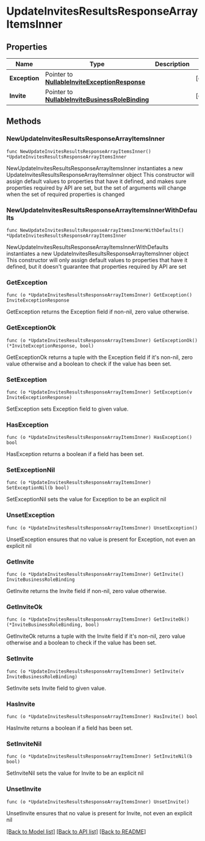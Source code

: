 # UpdateInvitesResultsResponseArrayItemsInner

## Properties

Name | Type | Description | Notes
------------ | ------------- | ------------- | -------------
**Exception** | Pointer to [**NullableInviteExceptionResponse**](InviteExceptionResponse.md) |  | [optional] 
**Invite** | Pointer to [**NullableInviteBusinessRoleBinding**](InviteBusinessRoleBinding.md) |  | [optional] 

## Methods

### NewUpdateInvitesResultsResponseArrayItemsInner

`func NewUpdateInvitesResultsResponseArrayItemsInner() *UpdateInvitesResultsResponseArrayItemsInner`

NewUpdateInvitesResultsResponseArrayItemsInner instantiates a new UpdateInvitesResultsResponseArrayItemsInner object
This constructor will assign default values to properties that have it defined,
and makes sure properties required by API are set, but the set of arguments
will change when the set of required properties is changed

### NewUpdateInvitesResultsResponseArrayItemsInnerWithDefaults

`func NewUpdateInvitesResultsResponseArrayItemsInnerWithDefaults() *UpdateInvitesResultsResponseArrayItemsInner`

NewUpdateInvitesResultsResponseArrayItemsInnerWithDefaults instantiates a new UpdateInvitesResultsResponseArrayItemsInner object
This constructor will only assign default values to properties that have it defined,
but it doesn't guarantee that properties required by API are set

### GetException

`func (o *UpdateInvitesResultsResponseArrayItemsInner) GetException() InviteExceptionResponse`

GetException returns the Exception field if non-nil, zero value otherwise.

### GetExceptionOk

`func (o *UpdateInvitesResultsResponseArrayItemsInner) GetExceptionOk() (*InviteExceptionResponse, bool)`

GetExceptionOk returns a tuple with the Exception field if it's non-nil, zero value otherwise
and a boolean to check if the value has been set.

### SetException

`func (o *UpdateInvitesResultsResponseArrayItemsInner) SetException(v InviteExceptionResponse)`

SetException sets Exception field to given value.

### HasException

`func (o *UpdateInvitesResultsResponseArrayItemsInner) HasException() bool`

HasException returns a boolean if a field has been set.

### SetExceptionNil

`func (o *UpdateInvitesResultsResponseArrayItemsInner) SetExceptionNil(b bool)`

 SetExceptionNil sets the value for Exception to be an explicit nil

### UnsetException
`func (o *UpdateInvitesResultsResponseArrayItemsInner) UnsetException()`

UnsetException ensures that no value is present for Exception, not even an explicit nil
### GetInvite

`func (o *UpdateInvitesResultsResponseArrayItemsInner) GetInvite() InviteBusinessRoleBinding`

GetInvite returns the Invite field if non-nil, zero value otherwise.

### GetInviteOk

`func (o *UpdateInvitesResultsResponseArrayItemsInner) GetInviteOk() (*InviteBusinessRoleBinding, bool)`

GetInviteOk returns a tuple with the Invite field if it's non-nil, zero value otherwise
and a boolean to check if the value has been set.

### SetInvite

`func (o *UpdateInvitesResultsResponseArrayItemsInner) SetInvite(v InviteBusinessRoleBinding)`

SetInvite sets Invite field to given value.

### HasInvite

`func (o *UpdateInvitesResultsResponseArrayItemsInner) HasInvite() bool`

HasInvite returns a boolean if a field has been set.

### SetInviteNil

`func (o *UpdateInvitesResultsResponseArrayItemsInner) SetInviteNil(b bool)`

 SetInviteNil sets the value for Invite to be an explicit nil

### UnsetInvite
`func (o *UpdateInvitesResultsResponseArrayItemsInner) UnsetInvite()`

UnsetInvite ensures that no value is present for Invite, not even an explicit nil

[[Back to Model list]](../README.md#documentation-for-models) [[Back to API list]](../README.md#documentation-for-api-endpoints) [[Back to README]](../README.md)



